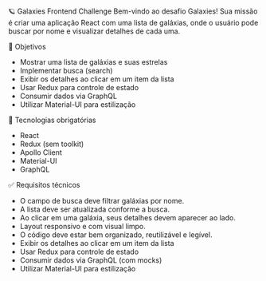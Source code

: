 🪐 Galaxies Frontend Challenge
Bem-vindo ao desafio Galaxies!
Sua missão é criar uma aplicação React com uma lista de galáxias, onde o usuário pode buscar por nome e visualizar detalhes de cada uma.

🎯 Objetivos

- Mostrar uma lista de galáxias e suas estrelas
- Implementar busca (search)
- Exibir os detalhes ao clicar em um item da lista
- Usar Redux para controle de estado
- Consumir dados via GraphQL
- Utilizar Material-UI para estilização

🧩 Tecnologias obrigatórias

- React
- Redux (sem toolkit)
- Apollo Client
- Material-UI
- GraphQL

✅ Requisitos técnicos

- O campo de busca deve filtrar galáxias por nome.
- A lista deve ser atualizada conforme a busca.
- Ao clicar em uma galáxia, seus detalhes devem aparecer ao lado.
- Layout responsivo e com visual limpo.
- O código deve estar bem organizado, reutilizável e legível.
- Exibir os detalhes ao clicar em um item da lista
- Usar Redux para controle de estado
- Consumir dados via GraphQL (com mocks)
- Utilizar Material-UI para estilização
